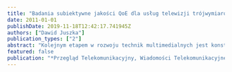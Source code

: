 ```yaml
---
title: "Badania subiektywne jakości QoE dla usług telewizji trójwymiarowej"
date: 2011-01-01
publishDate: 2019-11-18T12:42:17.741945Z
authors: ["Dawid Juszka"]
publication_types: ["2"]
abstract: "Kolejnym etapem w rozwoju technik multimedialnych jest konstrukcja systemów umożliwiających użytkownikom końcowym percepcję efektu trójwymiarowego (3D). Prace naukowo-badawcze ukierunkowane na jakość postrzeganą przez użytkownika końcowego (ang. Quality of Experience, QoE) są w początkowej fazie - głównie ze względu na złożoność procesu ludzkiej percepcji scen trójwymiarowych. W tym artykule przedstawiono stan wiedzy w zakresie badań jakości dla usług telewizji 3D."
featured: false
publication: "*Przegląd Telekomunikacyjny, Wiadomości Telekomunikacyjne*"
---
```



